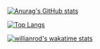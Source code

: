 [![Anurag's GitHub stats](https://github-readme-stats.vercel.app/api?username=LukePasax&theme=gradient&show_icons=true&count_private=true)](https://github.com/LukePasax)

[![Top Langs](https://github-readme-stats.vercel.app/api/top-langs/?username=LukePasax&theme=vision-friendly-dark)](https://github.com/LukePasax)

[![willianrod's wakatime stats](https://github-readme-stats.vercel.app/api/wakatime?username=LukePasax)](https://github.com/LukePasax)
